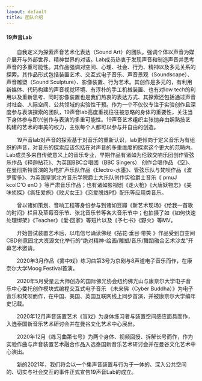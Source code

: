 ```yaml
---
layout: default
title: 团队介绍
---
```


#### 19声音Lab

　　自我定义为探索声音艺术化表达（Sound Art）的团队。强调个体以声音为媒介展开与外部世界、精神世界的对话。Lab成员热衷于发现声音和制造声音并思考声音的多重可能性。其作品强调对空间、心理、社会、行为、精神以及多元关系的探索。其作品形式包括装置艺术、交互式电子音乐、声音景观（Soundscape）、声音雕塑（Sound Sculpture）、影像装置、行为艺术。其创作是多元的，有利用新媒体、代码构建的声音视觉环境、有淳朴的手工机械装置、也有对low tech的利用以及重新思考、同时影像装置也是我们热衷的表达方式、其探索还包括通过声音对社会、人际空间、公共领域的实验性干预。作为一个不仅仅专注于实验创作且深度参与表演探索的团队，19声音lab高度重视往往被忽略的身体的重要性，关注当下身体参与即兴创作与表演的多重可能性。19声音艺术组织主张抛弃由娴熟技艺构建的艺术的审美的权力，主张每个人都可以参与并自由的创造。

　　19声音lab对声音的探索基于对音乐的重新认识，lab更倾向于定义音乐为有组织的声音，对音乐的探索应该包括在对声音的多重维度的探索这个更大的范畴内。Lab成员多来自传统意义上的音乐专业，早期作品有诸如为伦敦交响乐团创作管弦乐作品《释迦拈花》、为英国BBC合唱团（BBC Singers） 创作合唱作品 《空》、在曼彻斯特首演的为电扩声乐队作品《Electro-水墨》、管弦乐队与梵呗作品《波罗蜜多》、为英国皇家北方音乐学院爵士大乐队创作实验爵士音乐《 pmuJ kcolC'O enO 》等严肃音乐作品；也有诸如影视剧《走火枪》《大唐妖物志》《美味侦探》《疯狂爱旅》《败犬女王》《恋爱脱线时》配乐等应用类音乐。

　　曾以诸如策划、音响工程等身份参与到诸如豆瓣《新艺术现场》《给我一首歌的时间》栏目及草莓音乐节、张北音乐节等各大音乐节中；也拍摄了如《如何快速处理绑架》《Teacher》《爱·回家》等短片以及《予七书》《野火》等MV。

　　开始尝试装置艺术后，以电信号诵读佛经《拈花·垂目·带笑 》作品受到自空间CBD创意园北大资源文化举行的“绝对精神-绘画/雕塑/音乐/舞蹈融合艺术沙龙”开幕艺术邀请。

　　2020年3月作品《雾中戏》练习曲第3号为京剧与8声道电子音乐而作，在康奈尔大学Moog Festival首演。

　　2020年5月受星云大师创办的国际佛光协会纽约佛光山与康奈尔大学电子音乐中心委托创作模块式编程交互式电子音乐 《未来佛（Cyber Buddha）》为电子音乐和梵呗而作，在中国、美国、英国互联网线上同步首演，并被康奈尔大学编年史记载。

　　2020年12月声音装置艺术《盲戏》为身体练习者与装置空间感应面具而作，入选泰国新音乐艺术研讨会并在曼谷文化艺术中心展出。

　　2020年12月《练习曲第七号》为两个身体、视频回授、拆解长号而作，作为实验作曲与声音装置艺术融合作品入选泰国新音乐艺术研讨会并在曼谷文化艺术中心演出。

　　新的2021年，我们将会以一个集声音装置与行为于一体的、深入公共空间的、切实与社会交互的事件正式宣告19声音Lab的成立。